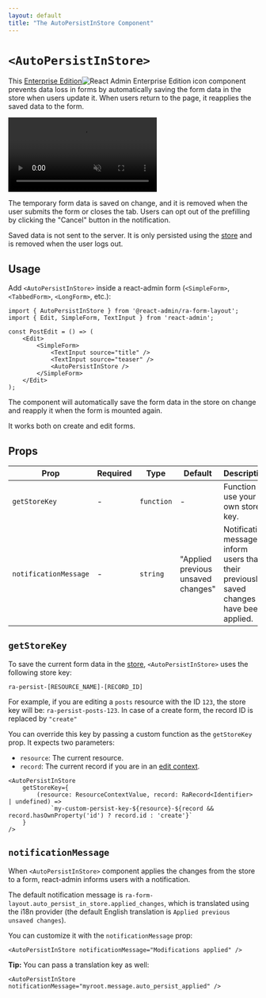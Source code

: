```yaml
---
layout: default
title: "The AutoPersistInStore Component"
---
```


# `<AutoPersistInStore>`

This [Enterprise Edition](https://react-admin-ee.marmelab.com)<img class="icon" src="./img/premium.svg" alt="React Admin Enterprise Edition icon" /> component prevents data loss in forms by automatically saving the form data in the store when users update it. When users return to the page, it reapplies the saved data to the form.

<video controls autoplay playsinline muted loop>
  <source src="./img/AutoPersistInStore.mp4" type="video/mp4"/>
  Your browser does not support the video tag.
</video>

The temporary form data is saved on change, and it is removed when the user submits the form or closes the tab. Users can opt out of the prefilling by clicking the "Cancel" button in the notification.

Saved data is not sent to the server. It is only persisted using the [store](./Store.md) and is removed when the user logs out.

## Usage

Add `<AutoPersistInStore>` inside a react-admin form (`<SimpleForm>`, `<TabbedForm>`, `<LongForm>`, etc.):

```tsx
import { AutoPersistInStore } from '@react-admin/ra-form-layout';
import { Edit, SimpleForm, TextInput } from 'react-admin';

const PostEdit = () => (
    <Edit>
        <SimpleForm>
            <TextInput source="title" />
            <TextInput source="teaser" />
            <AutoPersistInStore />
        </SimpleForm>
    </Edit>
);
```

The component will automatically save the form data in the store on change and reapply it when the form is mounted again.

It works both on create and edit forms.

## Props

| Prop                  | Required | Type       | Default                                                  | Description                                                           |
| --------------------- | -------- | ---------- | -------------------------------------------------------- | --------------------------------------------------------------------- |
| `getStoreKey`         | -        | `function` | -                                                        | Function to use your own store key.                                   |
| `notificationMessage` | -        | `string`   | "Applied previous unsaved changes" | Notification message to inform users that their previously saved changes have been applied. |

## `getStoreKey`

To save the current form data in the [store](./useStoreContext.md), `<AutoPersistInStore>` uses the following store key:

`ra-persist-[RESOURCE_NAME]-[RECORD_ID]`

For example, if you are editing a `posts` resource with the ID `123`, the store key will be: `ra-persist-posts-123`. In case of a create form, the record ID is replaced by `"create"`

You can override this key by passing a custom function as the `getStoreKey` prop. It expects two parameters:

- `resource`: The current resource.
- `record`: The current record if you are in an [edit context](./useEditContext.md).  

```tsx
<AutoPersistInStore 
    getStoreKey={
        (resource: ResourceContextValue, record: RaRecord<Identifier> | undefined) =>
            `my-custom-persist-key-${resource}-${record && record.hasOwnProperty('id') ? record.id : 'create'}`
    }
/>
```

## `notificationMessage`

When `<AutoPersistInStore>` component applies the changes from the store to a form, react-admin informs users with a notification.

The default notification message is `ra-form-layout.auto_persist_in_store.applied_changes`, which is translated using the i18n provider (the default English translation is `Applied previous unsaved changes`).

You can customize it with the `notificationMessage` prop:  

```tsx
<AutoPersistInStore notificationMessage="Modifications applied" />
```

**Tip:** You can pass a translation key as well:

```tsx
<AutoPersistInStore notificationMessage="myroot.message.auto_persist_applied" />
```
